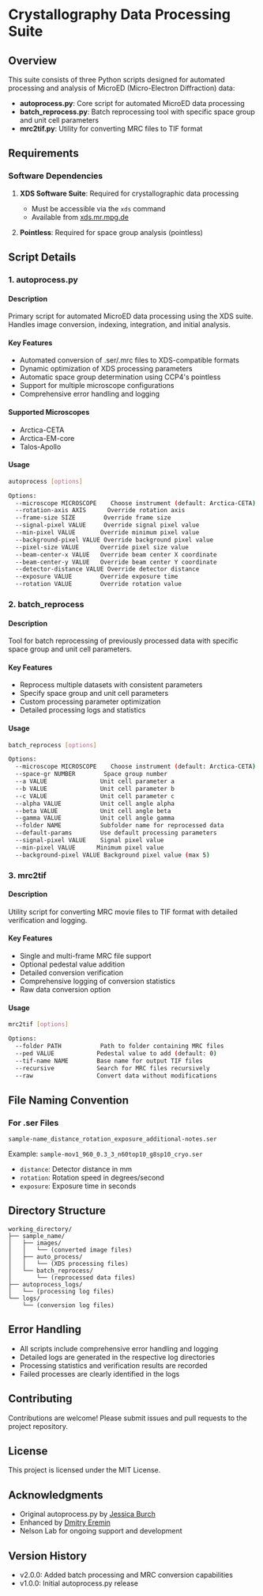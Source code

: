 # Crystallography Data Processing Suite

## Overview
This suite consists of three Python scripts designed for automated processing and analysis of MicroED (Micro-Electron Diffraction) data:
- **autoprocess.py**: Core script for automated MicroED data processing
- **batch_reprocess.py**: Batch reprocessing tool with specific space group and unit cell parameters
- **mrc2tif.py**: Utility for converting MRC files to TIF format

## Requirements

### Software Dependencies
1. **XDS Software Suite**: Required for crystallographic data processing
   - Must be accessible via the `xds` command
   - Available from [xds.mr.mpg.de](https://xds.mr.mpg.de/)

2. **Pointless**: Required for space group analysis (pointless)

## Script Details

### 1. autoprocess.py

#### Description
Primary script for automated MicroED data processing using the XDS suite. Handles image conversion, indexing, integration, and initial analysis.

#### Key Features
- Automated conversion of .ser/.mrc files to XDS-compatible formats
- Dynamic optimization of XDS processing parameters
- Automatic space group determination using CCP4's pointless
- Support for multiple microscope configurations
- Comprehensive error handling and logging

#### Supported Microscopes
- Arctica-CETA
- Arctica-EM-core
- Talos-Apollo

#### Usage
```bash
autoprocess [options]

Options:
  --microscope MICROSCOPE    Choose instrument (default: Arctica-CETA)
  --rotation-axis AXIS      Override rotation axis
  --frame-size SIZE        Override frame size
  --signal-pixel VALUE     Override signal pixel value
  --min-pixel VALUE       Override minimum pixel value
  --background-pixel VALUE Override background pixel value
  --pixel-size VALUE      Override pixel size value
  --beam-center-x VALUE   Override beam center X coordinate
  --beam-center-y VALUE   Override beam center Y coordinate
  --detector-distance VALUE Override detector distance
  --exposure VALUE        Override exposure time
  --rotation VALUE        Override rotation value
```

### 2. batch_reprocess

#### Description
Tool for batch reprocessing of previously processed data with specific space group and unit cell parameters.

#### Key Features
- Reprocess multiple datasets with consistent parameters
- Specify space group and unit cell parameters
- Custom processing parameter optimization
- Detailed processing logs and statistics

#### Usage
```bash
batch_reprocess [options]

Options:
  --microscope MICROSCOPE    Choose instrument (default: Arctica-CETA)
  --space-gr NUMBER        Space group number
  --a VALUE               Unit cell parameter a
  --b VALUE               Unit cell parameter b
  --c VALUE               Unit cell parameter c
  --alpha VALUE           Unit cell angle alpha
  --beta VALUE            Unit cell angle beta
  --gamma VALUE           Unit cell angle gamma
  --folder NAME           Subfolder name for reprocessed data
  --default-params        Use default processing parameters
  --signal-pixel VALUE    Signal pixel value
  --min-pixel VALUE      Minimum pixel value
  --background-pixel VALUE Background pixel value (max 5)
```

### 3. mrc2tif

#### Description
Utility script for converting MRC movie files to TIF format with detailed verification and logging.

#### Key Features
- Single and multi-frame MRC file support
- Optional pedestal value addition
- Detailed conversion verification
- Comprehensive logging of conversion statistics
- Raw data conversion option

#### Usage
```bash
mrc2tif [options]

Options:
  --folder PATH           Path to folder containing MRC files
  --ped VALUE            Pedestal value to add (default: 0)
  --tif-name NAME        Base name for output TIF files
  --recursive            Search for MRC files recursively
  --raw                  Convert data without modifications
```

## File Naming Convention
### For .ser Files
```
sample-name_distance_rotation_exposure_additional-notes.ser
```
Example: `sample-mov1_960_0.3_3_n60top10_g8sp10_cryo.ser`
- `distance`: Detector distance in mm
- `rotation`: Rotation speed in degrees/second
- `exposure`: Exposure time in seconds

## Directory Structure
```
working_directory/
├── sample_name/
│   ├── images/
│   │   └── (converted image files)
│   ├── auto_process/
│   │   └── (XDS processing files)
│   └── batch_reprocess/
│       └── (reprocessed data files)
├── autoprocess_logs/
│   └── (processing log files)
└── logs/
    └── (conversion log files)
```

## Error Handling
- All scripts include comprehensive error handling and logging
- Detailed logs are generated in the respective log directories
- Processing statistics and verification results are recorded
- Failed processes are clearly identified in the logs

## Contributing
Contributions are welcome! Please submit issues and pull requests to the project repository.

## License
This project is licensed under the MIT License.

## Acknowledgments
- Original autoprocess.py by [Jessica Burch](https://github.com/jess-burch)
- Enhanced by [Dmitry Eremin](https://github.com/mit-eremin)
- Nelson Lab for ongoing support and development

## Version History
- v2.0.0: Added batch processing and MRC conversion capabilities
- v1.0.0: Initial autoprocess.py release
